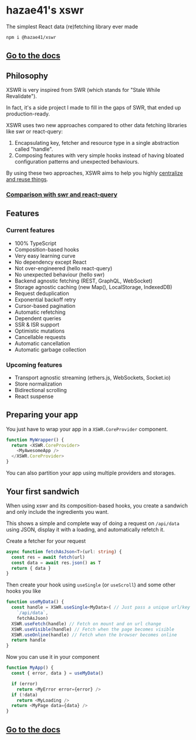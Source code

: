 # hazae41's xswr

The simplest React data (re)fetching library ever made

```bash
npm i @hazae41/xswr
```

## [Go to the docs](https://xswr.hazae41.me)

## Philosophy

XSWR is very inspired from SWR (which stands for "Stale While Revalidate").

In fact, it's a side project I made to fill in the gaps of SWR, that ended up production-ready.

XSWR uses two new approaches compared to other data fetching libraries like swr or react-query:
1) Encapsulating key, fetcher and resource type in a single abstraction called "handle".
2) Composing features with very simple hooks instead of having bloated configuration patterns and unexpected behaviours.

By using these two approaches, XSWR aims to help you highly [centralize and reuse things](https://xswr.hazae41.me/patterns/centralization).

### [Comparison with swr and react-query](https://xswr.hazae41.me/faq/comparison)

## Features

### Current features

- 100% TypeScript
- Composition-based hooks
- Very easy learning curve
- No dependency except React
- Not over-engineered (hello react-query)
- No unexpected behaviour (hello swr)
- Backend agnostic fetching (REST, GraphQL, WebSocket)
- Storage agnostic caching (new Map(), LocalStorage, IndexedDB)
- Request deduplication
- Exponential backoff retry
- Cursor-based pagination
- Automatic refetching
- Dependent queries
- SSR & ISR support
- Optimistic mutations
- Cancellable requests
- Automatic cancellation 
- Automatic garbage collection

### Upcoming features

- Transport agnostic streaming (ethers.js, WebSockets, Socket.io)
- Store normalization
- Bidirectional scrolling
- React suspense

## Preparing your app

You just have to wrap your app in a `XSWR.CoreProvider` component.

```typescript
function MyWrapper() {
  return <XSWR.CoreProvider>
    <MyAwesomeApp />
  </XSWR.CoreProvider>
}
```

You can also partition your app using multiple providers and storages.

## Your first sandwich

When using xswr and its composition-based hooks, you create a sandwich and only include the ingredients you want.

This shows a simple and complete way of doing a request on `/api/data` using JSON, display it with a loading, and automatically refetch it.

Create a fetcher for your request

```typescript
async function fetchAsJson<T>(url: string) {
  const res = await fetch(url)
  const data = await res.json() as T
  return { data }
}
```

Then create your hook using `useSingle` (or `useScroll`) and some other hooks you like

```typescript
function useMyData() {
  const handle = XSWR.useSingle<MyData>( // Just pass a unique url/key and a fetcher
    `/api/data`,
    fetchAsJson)
  XSWR.useFetch(handle) // Fetch on mount and on url change
  XSWR.useVisible(handle) // Fetch when the page becomes visible
  XSWR.useOnline(handle) // Fetch when the browser becomes online
  return handle
}
```

Now you can use it in your component

```typescript
function MyApp() {
  const { error, data } = useMyData()

  if (error)
    return <MyError error={error} />
  if (!data)
    return <MyLoading />
  return <MyPage data={data} />
}
```

## [Go to the docs](https://xswr.hazae41.me)